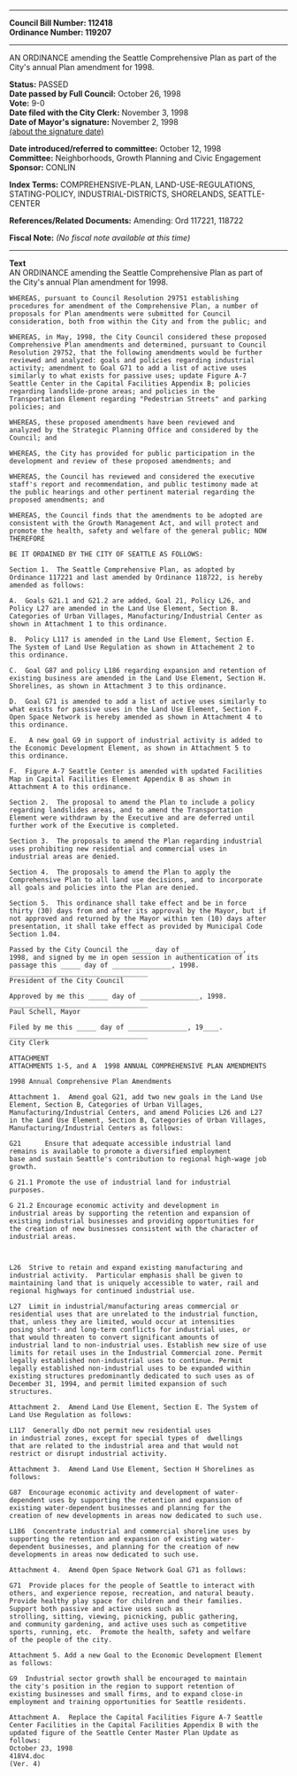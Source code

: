 * * * * *  
  
**Council Bill Number: [](#h0)[](#h2)112418**   
**Ordinance Number: 119207**  
  
* * * * *  
  
AN ORDINANCE amending the Seattle Comprehensive Plan as part of the City's annual Plan amendment for 1998.  
  
**Status:** PASSED   
**Date passed by Full Council:** October 26, 1998   
**Vote:** 9-0   
**Date filed with the City Clerk:** November 3, 1998   
**Date of Mayor's signature:** November 2, 1998   
[(about the signature date)](/~public/approvaldate.htm)   
  
  
**Date introduced/referred to committee:** October 12, 1998   
**Committee:** Neighborhoods, Growth Planning and Civic Engagement   
**Sponsor:** CONLIN   
  
**Index Terms:** COMPREHENSIVE-PLAN, LAND-USE-REGULATIONS, STATING-POLICY, INDUSTRIAL-DISTRICTS, SHORELANDS, SEATTLE-CENTER  
  
**References/Related Documents:** Amending: Ord 117221, 118722  
  
**Fiscal Note:** *(No fiscal note available at this time)*  
  
* * * * *  
  
**Text**  
    AN ORDINANCE amending the Seattle Comprehensive Plan as part of  
    the City's annual Plan amendment for 1998.  
  
    WHEREAS, pursuant to Council Resolution 29751 establishing  
    procedures for amendment of the Comprehensive Plan, a number of  
    proposals for Plan amendments were submitted for Council  
    consideration, both from within the City and from the public; and  
  
    WHEREAS, in May, 1998, the City Council considered these proposed  
    Comprehensive Plan amendments and determined, pursuant to Council  
    Resolution 29752, that the following amendments would be further  
    reviewed and analyzed: goals and policies regarding industrial  
    activity; amendment to Goal G71 to add a list of active uses  
    similarly to what exists for passive uses; update Figure A-7  
    Seattle Center in the Capital Facilities Appendix B; policies  
    regarding landslide-prone areas; and policies in the  
    Transportation Element regarding "Pedestrian Streets" and parking  
    policies; and  
  
    WHEREAS, these proposed amendments have been reviewed and  
    analyzed by the Strategic Planning Office and considered by the  
    Council; and  
  
    WHEREAS, the City has provided for public participation in the  
    development and review of these proposed amendments; and  
  
    WHEREAS, the Council has reviewed and considered the executive  
    staff's report and recommendation, and public testimony made at  
    the public hearings and other pertinent material regarding the  
    proposed amendments; and  
  
    WHEREAS, the Council finds that the amendments to be adopted are  
    consistent with the Growth Management Act, and will protect and  
    promote the health, safety and welfare of the general public; NOW  
    THEREFORE  
  
    BE IT ORDAINED BY THE CITY OF SEATTLE AS FOLLOWS:  
  
    Section 1.  The Seattle Comprehensive Plan, as adopted by  
    Ordinance 117221 and last amended by Ordinance 118722, is hereby  
    amended as follows:  
  
    A.  Goals G21.1 and G21.2 are added, Goal 21, Policy L26, and  
    Policy L27 are amended in the Land Use Element, Section B.  
    Categories of Urban Villages, Manufacturing/Industrial Center as  
    shown in Attachment 1 to this ordinance.  
  
    B.  Policy L117 is amended in the Land Use Element, Section E.  
    The System of Land Use Regulation as shown in Attachement 2 to  
    this ordinance.  
  
    C.  Goal G87 and policy L186 regarding expansion and retention of  
    existing business are amended in the Land Use Element, Section H.  
    Shorelines, as shown in Attachment 3 to this ordinance.  
  
    D.  Goal G71 is amended to add a list of active uses similarly to  
    what exists for passive uses in the Land Use Element, Section F.  
    Open Space Network is hereby amended as shown in Attachment 4 to  
    this ordinance.  
  
    E.   A new goal G9 in support of industrial activity is added to  
    the Economic Development Element, as shown in Attachment 5 to  
    this ordinance.  
  
    F.  Figure A-7 Seattle Center is amended with updated Facilities  
    Map in Capital Facilities Element Appendix B as shown in  
    Attachment A to this ordinance.  
  
    Section 2.  The proposal to amend the Plan to include a policy  
    regarding landslides areas, and to amend the Transportation  
    Element were withdrawn by the Executive and are deferred until  
    further work of the Executive is completed.  
  
    Section 3.  The proposals to amend the Plan regarding industrial  
    uses prohibiting new residential and commercial uses in  
    industrial areas are denied.  
  
    Section 4.  The proposals to amend the Plan to apply the  
    Comprehensive Plan to all land use decisions, and to incorporate  
    all goals and policies into the Plan are denied.  
  
    Section 5.  This ordinance shall take effect and be in force  
    thirty (30) days from and after its approval by the Mayor, but if  
    not approved and returned by the Mayor within ten (10) days after  
    presentation, it shall take effect as provided by Municipal Code  
    Section 1.04.  
  
    Passed by the City Council the _____ day of _______________,  
    1998, and signed by me in open session in authentication of its  
    passage this _____ day of _______________, 1998.  
    ___________________________________  
    President of the City Council  
  
    Approved by me this _____ day of _______________, 1998.  
    ___________________________________  
    Paul Schell, Mayor  
  
    Filed by me this _____ day of _______________, 19____.  
    ___________________________________  
    City Clerk  
  
    ATTACHMENT  
    ATTACHMENTS 1-5, and A  1998 ANNUAL COMPREHENSIVE PLAN AMENDMENTS  
  
    1998 Annual Comprehensive Plan Amendments  
  
    Attachment 1.  Amend goal G21, add two new goals in the Land Use  
    Element, Section B, Categories of Urban Villages,  
    Manufacturing/Industrial Centers, and amend Policies L26 and L27  
    in the Land Use Element, Section B, Categories of Urban Villages,  
    Manufacturing/Industrial Centers as follows:  
  
    G21      Ensure that adequate accessible industrial land   
    remains is available to promote a diversified employment  
    base and sustain Seattle's contribution to regional high-wage job  
    growth.  
  
    G 21.1 Promote the use of industrial land for industrial  
    purposes.  
  
    G 21.2 Encourage economic activity and development in  
    industrial areas by supporting the retention and expansion of  
    existing industrial businesses and providing opportunities for  
    the creation of new businesses consistent with the character of  
    industrial areas.  
  
  
  
    L26  Strive to retain and expand existing manufacturing and  
    industrial activity.  Particular emphasis shall be given to  
    maintaining land that is uniquely accessible to water, rail and  
    regional highways for continued industrial use.  
  
    L27  Limit in industrial/manufacturing areas commercial or  
    residential uses that are unrelated to the industrial function,  
    that, unless they are limited, would occur at intensities  
    posing short- and long-term conflicts for industrial uses, or   
    that would threaten to convert significant amounts of  
    industrial land to non-industrial uses. Establish new size of use  
    limits for retail uses in the Industrial Commercial zone. Permit  
    legally established non-industrial uses to continue. Permit  
    legally established non-industrial uses to be expanded within  
    existing structures predominantly dedicated to such uses as of  
    December 31, 1994, and permit limited expansion of such  
    structures.  
  
    Attachment 2.  Amend Land Use Element, Section E. The System of  
    Land Use Regulation as follows:  
  
    L117  Generally dDo not permit new residential uses  
    in industrial zones, except for special types of  dwellings  
    that are related to the industrial area and that would not  
    restrict or disrupt industrial activity.  
  
    Attachment 3.  Amend Land Use Element, Section H Shorelines as  
    follows:  
  
    G87  Encourage economic activity and development of water-  
    dependent uses by supporting the retention and expansion of  
    existing water-dependent businesses and planning for the  
    creation of new developments in areas now dedicated to such use.  
  
    L186  Concentrate industrial and commercial shoreline uses by   
    supporting the retention and expansion of existing water-  
    dependent businesses, and planning for the creation of new  
    developments in areas now dedicated to such use.  
  
    Attachment 4.  Amend Open Space Network Goal G71 as follows:  
  
    G71  Provide places for the people of Seattle to interact with  
    others, and experience repose, recreation, and natural beauty.  
    Provide healthy play space for children and their families.  
    Support both passive and active uses such as  
    strolling, sitting, viewing, picnicking, public gathering,  
    and community gardening, and active uses such as competitive  
    sports, running, etc.  Promote the health, safety and welfare  
    of the people of the city.  
  
    Attachment 5. Add a new Goal to the Economic Development Element  
    as follows:  
  
    G9  Industrial sector growth shall be encouraged to maintain  
    the city's position in the region to support retention of  
    existing businesses and small firms, and to expand close-in  
    employment and training opportunities for Seattle residents.  
  
    Attachment A.  Replace the Capital Facilities Figure A-7 Seattle  
    Center Facilities in the Capital Facilities Appendix B with the  
    updated figure of the Seattle Center Master Plan Update as  
    follows:  
    October 23, 1998  
    418V4.doc  
    (Ver. 4)  
